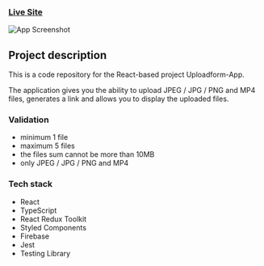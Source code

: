### [Live Site](https://uploadform-app.netlify.app/)

![App Screenshot](https://i.postimg.cc/BQC004K5/Upload-Form-App.png)

## Project description

This is a code repository for the React-based project Uploadform-App.

The application gives you the ability to upload JPEG / JPG / PNG and MP4 files, generates a link and allows you to display the uploaded files.

### Validation

- minimum 1 file
- maximum 5 files
- the files sum cannot be more than 10MB
- only JPEG / JPG / PNG and MP4

### Tech stack

- React
- TypeScript
- React Redux Toolkit
- Styled Components
- Firebase
- Jest
- Testing Library
